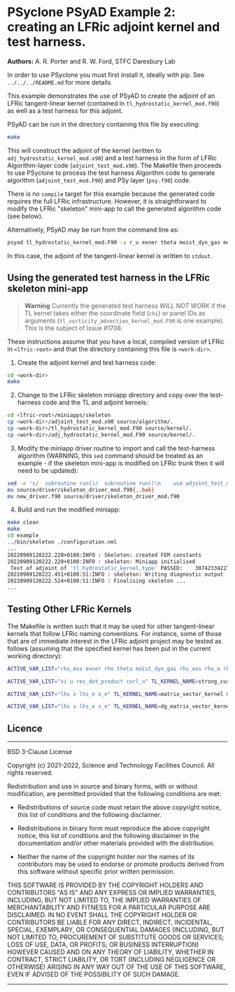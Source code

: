 # PSyclone PSyAD Example 2: creating an LFRic adjoint kernel and test harness.

**Authors:** A. R. Porter and R. W. Ford, STFC Daresbury Lab

In order to use PSyclone you must first install it, ideally with pip.
See `../../../README.md` for more details.

This example demonstrates the use of PSyAD to create the adjoint of an
LFRic tangent-linear kernel (contained in
`tl_hydrostatic_kernel_mod.f90`) as well as a test harness for this
adjoint.

PSyAD can be run in the directory containing this file by executing:

```sh
make
```

This will construct the adjoint of the kernel (written to
`adj_hydrostatic_kernel_mod.x90`) and a test harness in the form of LFRic
Algorithm-layer code (`adjoint_test_mod.x90`). The Makefile then proceeds to
use PSyclone to process the test harness Algorithm code to generate algorithm
(`adjoint_test_mod.F90`) and PSy layer (`psy.f90`) code.

There is no `compile` target for this example because the generated code
requires the full LFRic infrastructure. However, it is straightforward
to modify the LFRic "skeleton" mini-app to call the generated algorithm
code (see below).

Alternatively, PSyAD may be run from the command line as:

```sh
psyad tl_hydrostatic_kernel_mod.F90 -a r_u exner theta moist_dyn_gas moist_dyn_tot moist_dyn_fac grad_term theta_v_e theta_v_at_quad exner_e exner_at_quad
```

In this case, the adjoint of the tangent-linear kernel is written to
`stdout`.

## Using the generated test harness in the LFRic skeleton mini-app

> **Warning**
> Currently the generated test harness *WILL NOT WORK* if the TL kernel
> takes either the coordinate field (`chi`) or panel IDs as arguments
> (`tl_vorticity_advection_kernel_mod.F90` is one example). This is the
> subject of Issue #1708.

These instructions assume that you have a local, compiled version of LFRic
in `<lfric-root>` and that the directory containing this file is `<work-dir>`.

1. Create the adjoint kernel and test harness code:
```sh
cd <work-dir>
make
```

2. Change to the LFRic skeleton miniapp directory and copy over the
   test-harness code and the TL and adjoint kernels:
```sh
cd <lfric-root>/miniapps/skeleton
cp <work-dir>/adjoint_test_mod.x90 source/algorithm/.
cp <work-dir>/tl_hydrostatic_kernel_mod.F90 source/kernel/.
cp <work-dir>/adj_hydrostatic_kernel_mod.F90 source/kernel/.
```

3. Modify the miniapp driver routine to import and call the test-harness
   algorithm (WARNING, this `sed` command should be treated as an
   example - if the skeleton mini-app is modified on LFRic trunk then it will
   need to be updated):
```sh
sed -e 's/  subroutine run()/  subroutine run()\n    use adjoint_test_mod, only: adjoint_test/' -e 's/call skeleton_alg(field_1)/call adjoint_test(mesh, chi, panel_id)/' source/driver/skeleton_driver_mod.f90 > new_driver.f90
mv source/driver/skeleton_driver_mod.f90{,.bak}
mv new_driver.f90 source/driver/skeleton_driver_mod.f90
```

4. Build and run the modified miniapp:
```sh
make clean
make
cd example
../bin/skeleton ./configuration.nml
...
20220909120222.220+0100:INFO : Skeleton: created FEM constants
20220909120222.220+0100:INFO : skeleton: Miniapp initialised
 Test of adjoint of 'tl_hydrostatic_kernel_type' PASSED:    3074233422750.6738        3074233422750.7188        92.000000000000000     
20220909120222.451+0100:S1:INFO : skeleton: Writing diagnostic output
20220909120222.524+0100:S1:INFO : Finalising skeleton ...
...
```

## Testing Other LFRic Kernels

The Makefile is written such that it may be used for other
tangent-linear kernels that follow LFRic naming conventions. For
instance, some of those that are of immediate interest in the LFRic
adjoint project may be tested as follows (assuming that the specified
kernel has been put in the current working directory):

```sh
ACTIVE_VAR_LIST="rhs_eos exner rho theta moist_dyn_gas rhs_eos rho_e rho_cell exner_cell exner_e theta_vd_e theta_vd_cell" TL_KERNEL_NAME=tl_rhs_sample_eos_kernel make
```

```sh
ACTIVE_VAR_LIST="xi u res_dot_product curl_u" TL_KERNEL_NAME=strong_curl_kernel make
```

```sh
ACTIVE_VAR_LIST="lhs x lhs_e x_e" TL_KERNEL_NAME=matrix_vector_kernel make
```

```sh
ACTIVE_VAR_LIST="lhs x lhs_e x_e" TL_KERNEL_NAME=dg_matrix_vector_kernel make
```

## Licence

-----------------------------------------------------------------------------

BSD 3-Clause License

Copyright (c) 2021-2022, Science and Technology Facilities Council.
All rights reserved.

Redistribution and use in source and binary forms, with or without
modification, are permitted provided that the following conditions are met:

* Redistributions of source code must retain the above copyright notice, this
  list of conditions and the following disclaimer.

* Redistributions in binary form must reproduce the above copyright notice,
  this list of conditions and the following disclaimer in the documentation
  and/or other materials provided with the distribution.

* Neither the name of the copyright holder nor the names of its
  contributors may be used to endorse or promote products derived from
  this software without specific prior written permission.

THIS SOFTWARE IS PROVIDED BY THE COPYRIGHT HOLDERS AND CONTRIBUTORS
"AS IS" AND ANY EXPRESS OR IMPLIED WARRANTIES, INCLUDING, BUT NOT
LIMITED TO, THE IMPLIED WARRANTIES OF MERCHANTABILITY AND FITNESS
FOR A PARTICULAR PURPOSE ARE DISCLAIMED. IN NO EVENT SHALL THE
COPYRIGHT HOLDER OR CONTRIBUTORS BE LIABLE FOR ANY DIRECT, INDIRECT,
INCIDENTAL, SPECIAL, EXEMPLARY, OR CONSEQUENTIAL DAMAGES (INCLUDING,
BUT NOT LIMITED TO, PROCUREMENT OF SUBSTITUTE GOODS OR SERVICES;
LOSS OF USE, DATA, OR PROFITS; OR BUSINESS INTERRUPTION) HOWEVER
CAUSED AND ON ANY THEORY OF LIABILITY, WHETHER IN CONTRACT, STRICT
LIABILITY, OR TORT (INCLUDING NEGLIGENCE OR OTHERWISE) ARISING IN
ANY WAY OUT OF THE USE OF THIS SOFTWARE, EVEN IF ADVISED OF THE
POSSIBILITY OF SUCH DAMAGE.

------------------------------------------------------------------------------

